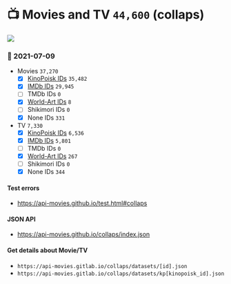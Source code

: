 # :tv: Movies and TV `44,600` (collaps)

<a href="https://API-Movies.github.io"><img src="https://API-Movies.github.io/banner.png?cache"></a>

### :date: 2021-07-09
- Movies `37,270`
  - [x] <a href="https://API-Movies.github.io/collaps/movie_kinopoisk_ids.json">KinoPoisk IDs</a> `35,482`
  - [x] <a href="https://API-Movies.github.io/collaps/movie_imdb_ids.json">IMDb IDs</a> `29,945`
  - [ ] TMDb IDs `0`
  - [x] <a href="https://API-Movies.github.io/collaps/movie_world_art_ids.json">World-Art IDs</a> `8`
  - [ ] Shikimori IDs `0`
  - [x] None IDs `331`
- TV `7,330`
  - [x] <a href="https://API-Movies.github.io/collaps/tv_kinopoisk_ids.json">KinoPoisk IDs</a> `6,536`
  - [x] <a href="https://API-Movies.github.io/collaps/tv_imdb_ids.json">IMDb IDs</a> `5,801`
  - [ ] TMDb IDs `0`
  - [x] <a href="https://API-Movies.github.io/collaps/tv_world_art_ids.json">World-Art IDs</a> `267`
  - [ ] Shikimori IDs `0`
  - [x] None IDs `344`
#### Test errors
- <a href='https://api-movies.github.io/test.html#collaps'>https://api-movies.github.io/test.html#collaps</a>
#### JSON API
- <a href='https://api-movies.github.io/collaps/index.json'>https://api-movies.github.io/collaps/index.json</a>
#### Get details about Movie/TV
- `https://api-movies.gitlab.io/collaps/datasets/[id].json`
- `https://api-movies.gitlab.io/collaps/datasets/kp[kinopoisk_id].json`

